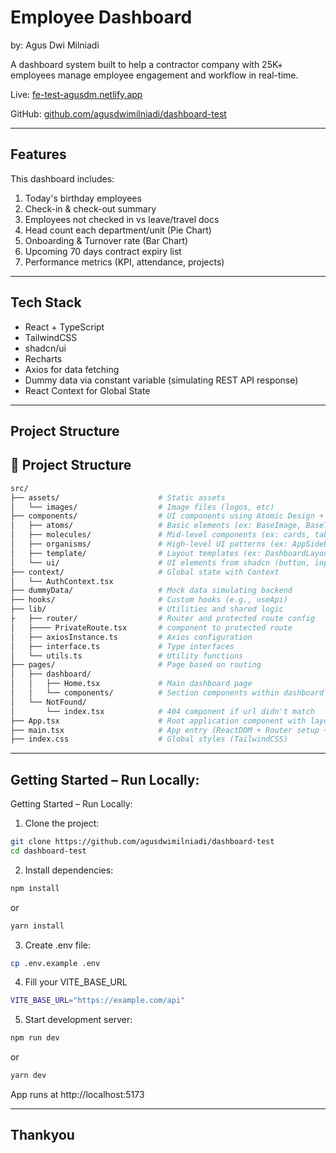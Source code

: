 # Employee Dashboard
by: Agus Dwi Milniadi

A dashboard system built to help a contractor company with 25K+ employees manage employee engagement and workflow in real-time.

Live: [fe-test-agusdm.netlify.app](https://fe-test-agusdm.netlify.app)

GitHub: [github.com/agusdwimilniadi/dashboard-test](https://github.com/agusdwimilniadi/dashboard-test)

---

## Features

This dashboard includes:

1. Today's birthday employees
2. Check-in & check-out summary
3. Employees not checked in vs leave/travel docs
4. Head count each department/unit (Pie Chart)
5. Onboarding & Turnover rate (Bar Chart)
6. Upcoming 70 days contract expiry list
7. Performance metrics (KPI, attendance, projects)

---

## Tech Stack

- React + TypeScript
- TailwindCSS
- shadcn/ui
- Recharts
- Axios for data fetching
- Dummy data via constant variable (simulating REST API response)
- React Context for Global State

---

## Project Structure

## 📁 Project Structure

```bash
src/
├── assets/                      # Static assets
│   └── images/                  # Image files (logos, etc)
├── components/                  # UI components using Atomic Design + shadcn/ui
│   ├── atoms/                   # Basic elements (ex: BaseImage, BaseTable)
│   ├── molecules/               # Mid-level components (ex: cards, table layouts)
│   ├── organisms/               # High-level UI patterns (ex: AppSidebar)
│   ├── template/                # Layout templates (ex: DashboardLayout)
│   └── ui/                      # UI elements from shadcn (button, input, etc)
├── context/                     # Global state with Context
│   └── AuthContext.tsx
├── dummyData/                   # Mock data simulating backend
├── hooks/                       # Custom hooks (e.g., useApi)
├── lib/                         # Utilities and shared logic
├   ├── router/                  # Router and protected route config
│   ├──── PrivateRoute.tsx       # component to protected route
│   ├── axiosInstance.ts         # Axios configuration
│   ├── interface.ts             # Type interfaces
│   └── utils.ts                 # Utility functions
├── pages/                       # Page based on routing
│   ├── dashboard/
│   │   ├── Home.tsx             # Main dashboard page
│   │   └── components/          # Section components within dashboard
│   └── NotFound/
│       └── index.tsx            # 404 component if url didn't match
├── App.tsx                      # Root application component with layout
├── main.tsx                     # App entry (ReactDOM + Router setup + context)
├── index.css                    # Global styles (TailwindCSS)
```

---
## Getting Started – Run Locally:

Getting Started – Run Locally:

1. Clone the project:
```bash
git clone https://github.com/agusdwimilniadi/dashboard-test
cd dashboard-test
```

2. Install dependencies:
```bash
npm install
```
or
```bash
yarn install
```

3. Create .env file:
```bash
cp .env.example .env
```

4. Fill your VITE_BASE_URL
```bash
VITE_BASE_URL="https://example.com/api"
```

5. Start development server:
```bash
npm run dev
```
or
```bash
yarn dev
```

App runs at http://localhost:5173

---
## Thankyou


